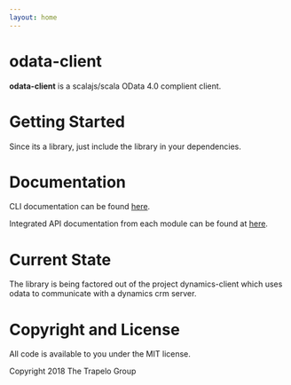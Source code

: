 ```yaml
---
layout: home
---
```


# odata-client

**odata-client** is a scalajs/scala OData 4.0 complient client.

# Getting Started
Since its a library, just include the library in your dependencies.

# Documentation
CLI documentation can be found [here](docs/index.html).

Integrated API documentation from each module can be found at [here](api/dynamics/index.html).

# Current State
The library is being factored out of the project dynamics-client which uses odata to communicate with a dynamics crm server.

# Copyright and License
All code is available to you under the MIT license.

Copyright 2018 The Trapelo Group

